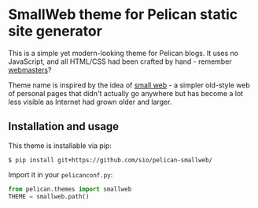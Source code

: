 # SmallWeb theme for Pelican static site generator

This is a simple yet modern-looking theme for Pelican blogs. It uses no
JavaScript, and all HTML/CSS had been crafted by hand - remember [webmasters]?

Theme name is inspired by the idea of [small web] - a simpler old-style web of
personal pages that didn't actually go anywhere but has become a lot less
visible as Internet had grown older and larger.

[webmasters]: https://justinjackson.ca/webmaster/
[small web]: https://felix.plesoianu.ro/web/in-the-small.html


## Installation and usage

This theme is installable via pip:

```
$ pip install git+https://github.com/sio/pelican-smallweb/
```

Import it in your `pelicanconf.py`:

```python
from pelican.themes import smallweb
THEME = smallweb.path()
```
